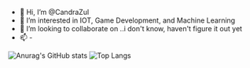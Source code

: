 - 👋 Hi, I’m @CandraZul
- 👀 I’m interested in IOT, Game Development, and Machine Learning
- 💞️ I’m looking to collaborate on ..i don't know, haven't figure it out yet
- 📫 -

<!---
CandraZul/CandraZul is a ✨ special ✨ repository because its `README.md` (this file) appears on your GitHub profile.
You can click the Preview link to take a look at your changes.
--->
![Anurag's GitHub stats](https://github-readme-stats.vercel.app/api?username=CandraZul&show_icons=true&theme=maroongold)
![Top Langs](https://github-readme-stats.vercel.app/api/top-langs/?username=CandraZul&layout=compact)
